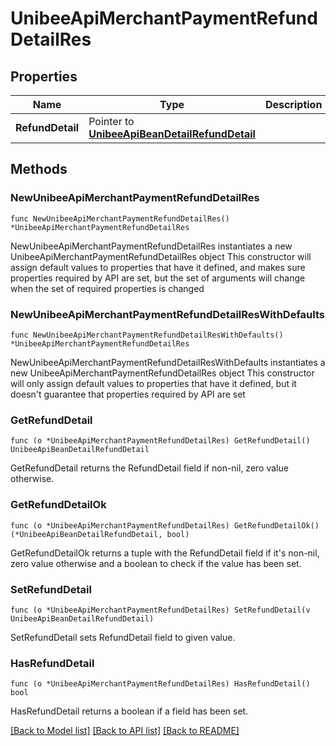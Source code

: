 # UnibeeApiMerchantPaymentRefundDetailRes

## Properties

Name | Type | Description | Notes
------------ | ------------- | ------------- | -------------
**RefundDetail** | Pointer to [**UnibeeApiBeanDetailRefundDetail**](UnibeeApiBeanDetailRefundDetail.md) |  | [optional] 

## Methods

### NewUnibeeApiMerchantPaymentRefundDetailRes

`func NewUnibeeApiMerchantPaymentRefundDetailRes() *UnibeeApiMerchantPaymentRefundDetailRes`

NewUnibeeApiMerchantPaymentRefundDetailRes instantiates a new UnibeeApiMerchantPaymentRefundDetailRes object
This constructor will assign default values to properties that have it defined,
and makes sure properties required by API are set, but the set of arguments
will change when the set of required properties is changed

### NewUnibeeApiMerchantPaymentRefundDetailResWithDefaults

`func NewUnibeeApiMerchantPaymentRefundDetailResWithDefaults() *UnibeeApiMerchantPaymentRefundDetailRes`

NewUnibeeApiMerchantPaymentRefundDetailResWithDefaults instantiates a new UnibeeApiMerchantPaymentRefundDetailRes object
This constructor will only assign default values to properties that have it defined,
but it doesn't guarantee that properties required by API are set

### GetRefundDetail

`func (o *UnibeeApiMerchantPaymentRefundDetailRes) GetRefundDetail() UnibeeApiBeanDetailRefundDetail`

GetRefundDetail returns the RefundDetail field if non-nil, zero value otherwise.

### GetRefundDetailOk

`func (o *UnibeeApiMerchantPaymentRefundDetailRes) GetRefundDetailOk() (*UnibeeApiBeanDetailRefundDetail, bool)`

GetRefundDetailOk returns a tuple with the RefundDetail field if it's non-nil, zero value otherwise
and a boolean to check if the value has been set.

### SetRefundDetail

`func (o *UnibeeApiMerchantPaymentRefundDetailRes) SetRefundDetail(v UnibeeApiBeanDetailRefundDetail)`

SetRefundDetail sets RefundDetail field to given value.

### HasRefundDetail

`func (o *UnibeeApiMerchantPaymentRefundDetailRes) HasRefundDetail() bool`

HasRefundDetail returns a boolean if a field has been set.


[[Back to Model list]](../README.md#documentation-for-models) [[Back to API list]](../README.md#documentation-for-api-endpoints) [[Back to README]](../README.md)


